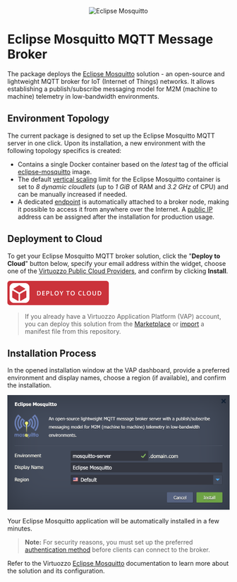 <p align="center"> 
<img src="images/mosquitto-logo.png" alt="Eclipse Mosquitto">
</p>

# Eclipse Mosquitto MQTT Message Broker

The package deploys the [Eclipse Mosquitto](https://mosquitto.org/) solution - an open-source and lightweight MQTT broker for IoT (Internet of Things) networks. It allows establishing a publish/subscribe messaging model for M2M (machine to machine) telemetry in low-bandwidth environments.


## Environment Topology

The current package is designed to set up the Eclipse Mosquitto MQTT server in one click. Upon its installation, a new environment with the following topology specifics is created:

- Contains a single Docker container based on the *latest* tag of the official [eclipse-mosquitto](https://hub.docker.com/_/eclipse-mosquitto) image.
- The default [vertical scaling](https://www.virtuozzo.com/application-platform-docs/automatic-vertical-scaling/) limit for the Eclipse Mosquitto container is set to *8 dynamic cloudlets* (up to *1 GiB* of RAM and *3.2 GHz* of CPU) and can be manually increased if needed.
- A dedicated [endpoint](https://www.virtuozzo.com/application-platform-docs/endpoints/) is automatically attached to a broker node, making it possible to access it from anywhere over the Internet. A [public IP](https://www.virtuozzo.com/application-platform-docs/public-ip/) address can be assigned after the installation for production usage.


## Deployment to Cloud

To get your Eclipse Mosquitto MQTT broker solution, click the "**Deploy to Cloud**" button below, specify your email address within the widget, choose one of the [Virtuozzo Public Cloud Providers](https://www.virtuozzo.com/application-platform-partners/), and confirm by clicking **Install**.

[![Deploy to Cloud](https://raw.githubusercontent.com/jelastic-jps/common/main/images/deploy-to-cloud.png)](https://www.virtuozzo.com/install/?manifest=https://raw.githubusercontent.com/jelastic-jps/mosquitto/refs/heads/master/manifest.jps)

> If you already have a Virtuozzo Application Platform (VAP) account, you can deploy this solution from the [Marketplace](https://www.virtuozzo.com/application-platform-docs/marketplace/) or [import](https://www.virtuozzo.com/application-platform-docs/environment-import/) a manifest file from this repository.


## Installation Process

In the opened installation window at the VAP dashboard, provide a preferred environment and display names, choose a region (if available), and confirm the installation.

![Eclipse Mosquitto  deployment wizard](images/mosquitto-deployment-wizard.png)

Your Eclipse Mosquitto application will be automatically installed in a few minutes.

> **Note:** For security reasons, you must set up the preferred [authentication method](https://mosquitto.org/documentation/authentication-methods/) before clients can connect to the broker.

Refer to the Virtuozzo [Eclipse Mosquitto](https://www.virtuozzo.com/application-platform-docs/eclipse-mosquitto-mqtt-server/) documentation to learn more about the solution and its configuration.
